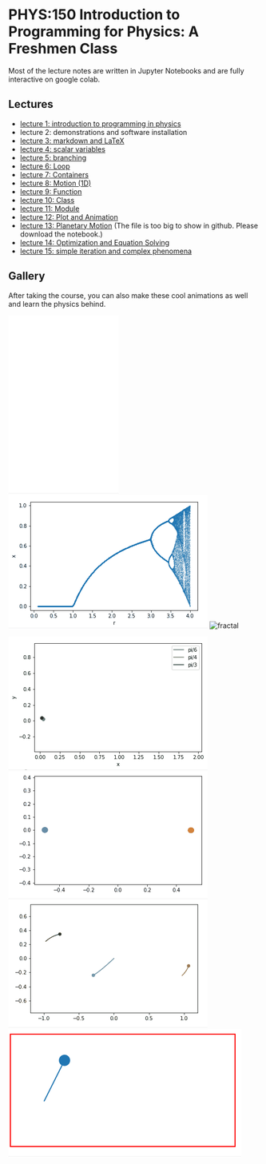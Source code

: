 # PHYS:150 Introduction to Programming for Physics: A Freshmen Class

Most of the lecture notes are written in Jupyter Notebooks and are fully interactive on google colab.

## Lectures

- [lecture 1: introduction to programming in physics](./lecture/lecture%2001.pptx)
- lecture 2: demonstrations and software installation
- [lecture 3: markdown and LaTeX](./lecture/lecture%2002%20markdown.ipynb)
- [lecture 4: scalar variables](./lecture/lecture%2004%20scalar%20variable.ipynb)
- [lecture 5: branching](./lecture/lecture%2005%20branching.ipynb)
- [lecture 6: Loop](./lecture/lecture%2006%20loop.ipynb)
- [lecture 7: Containers](./lecture/lecture%2007%20container.ipynb)
- [lecture 8: Motion (1D)](./lecture/lecture%2008%201D_motion.ipynb)
- [lecture 9: Function](./lecture/lecture%2009%20function.ipynb)
- [lecture 10: Class](./lecture/lecture%2010%20Class.ipynb)
- [lecture 11: Module](./lecture/lecture%2011%20Module.ipynb)
- [lecture 12: Plot and Animation](./lecture/lecture%2012%20matplotlib.ipynb)
- [lecture 13: Planetary Motion](./lecture/lecture%2013%202D_motion.ipynb) (The file is too big to show in github. Please download the notebook.)
- [lecture 14: Optimization and Equation Solving](./lecture/lecture%2014%20optimization.ipynb)
- [lecture 15: simple iteration and complex phenomena](./lecture/lecture%2015%20iteration.ipynb)






## Gallery

After taking the course, you can also make these cool animations as well and learn the physics behind.

![fern](gallery/fern.gif)
![logistic](gallery/logistic_map.gif)
![fractal](gallery/fractal.gif)

![projectile race](gallery/projectile_race.gif)
![2 body](gallery/two_body.gif)
![3_body](gallery/three_body.gif)
![pool_table](gallery/pool_table.gif)

